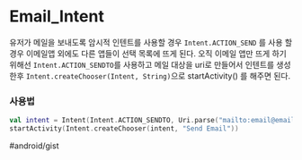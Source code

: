 # Email_Intent
유저가 메일을 보내도록 암시적 인텐트를 사용할 경우
`Intent.ACTION_SEND` 를 사용 할 경우 이메일앱 외에도 다른 앱들이 선택 목록에 뜨게 된다.
오직 이메일 앱만 뜨게 하기 위해선
`Intent.ACTION_SENDTO`를 사용하고 메일 대상을 uri로 만들어서 인텐트를 생성한후 `Intent.createChooser(Intent, String)`으로 startActivity() 를 해주면 된다.

### 사용법
```kotlin
val intent = Intent(Intent.ACTION_SENDTO, Uri.parse("mailto:email@email.com"))
startActivity(Intent.createChooser(intent, "Send Email"))
```




#android/gist